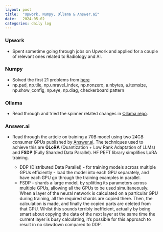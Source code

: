 ```yaml
---
layout: post
title:  "Upwork, Numpy, Ollama & Answer.ai"
date:   2024-05-02
categories: daily log
---
```


### Upwork

- Spent sometime going through jobs on Upwork and applied for a couple of relevant ones related to Radiology and AI. 
    

### Numpy
- Solved the first 21 problems from [here](https://github.com/rougier/numpy-100)
- np.pad, np.tile, np.unravel_index, np.nonzero, a.nbytes, a.itemsize, np.show_config, np.eye, np.diag, checkerboard pattern
  

### Ollama
- Read through and tried the spinner related changes in [Ollama repo](https://github.com/ollama/ollama/tree/main/progress). 

### Answer.ai
- Read through the article on training a 70B model using two 24GB consumer GPUs published by [Answer.ai](https://www.answer.ai/). The techniques used to achieve this are **QLoRA** (Quantization + Low Rank Adaptation of LLMs) and **FSDP** (Fully Sharded Data Parallel). HF PEFT library simplifies LoRA training.
  
   - DDP (Distributed Data Parallel) - for training models across multiple GPUs efficiently - load the model into each GPU separately, and have each GPU go through the training examples in parallel.
   - FSDP - shards a large model, by splitting its parameters across multiple GPUs, allowing all the GPUs to be used simultaneously. When a layer of the neural network is calculated on a particular GPU during training, all the required shards are copied there. Then, the calculation is made, and finally the copied parts are deleted from that GPU. Whilst this sounds terribly inefficient, actually by being smart about copying the data of the next layer at the same time the current layer is busy calculating, it’s possible for this approach to result in no slowdown compared to DDP.
  
    
 
